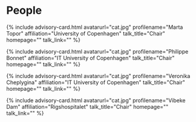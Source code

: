# People

<div id="profile-container">
{% include advisory-card.html avatarurl="cat.jpg" profilename="Marta Topor" affiliation="University of Copenhagen" talk_title="Chair" homepage="" talk_link="" %}

{% include advisory-card.html avatarurl="cat.jpg" profilename="Philippe Bonnet" affiliation="IT University of Copenhagen" talk_title="Chair" homepage="" talk_link="" %}
  
{% include advisory-card.html avatarurl="cat.jpg" profilename="Veronika Cheplygina" affiliation="IT University of Copenhagen" talk_title="Chair" homepage="" talk_link="" %}
  
{% include advisory-card.html avatarurl="cat.jpg" profilename="Vibeke Dam" affiliation="Rigshospitalet" talk_title="Chair" homepage="" talk_link="" %}
</div>
